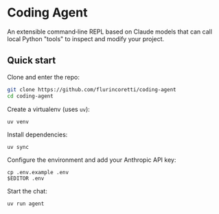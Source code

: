 # Coding Agent

An extensible command‑line REPL based on Claude models that can call local Python "tools" to inspect and modify your project.

## Quick start

Clone and enter the repo:

```bash
git clone https://github.com/flurincoretti/coding-agent
cd coding‑agent
```

Create a virtualenv (uses `uv`):

```
uv venv
```

Install dependencies:

```
uv sync
```

Configure the environment and add your Anthropic API key:

```
cp .env.example .env
$EDITOR .env
```

Start the chat:

```
uv run agent
```
